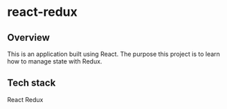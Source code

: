 # react-redux

## Overview 
This is an application built using React.
The purpose this project is to learn how to manage state with Redux.

## Tech stack
React
Redux
